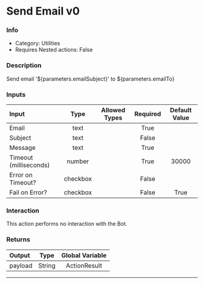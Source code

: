 # Send Email v0

### Info

- Category: Utilities
- Requires Nested actions: False


### Description
Send email '${parameters.emailSubject}' to ${parameters.emailTo}


### Inputs

| Input | Type | Allowed Types | Required |  Default Value |
| :--- | :---: | :---: | :---: | :---: |
| Email | text |  | True |  |
| Subject | text |  | False |  |
| Message | text |  | True |  |
| Timeout (milliseconds) | number |  | True | 30000 |
| Error on Timeout? | checkbox |  | False |  |
| Fail on Error? | checkbox |  | False | True |


### Interaction
This action performs no interaction with the Bot.

### Returns

| Output | Type | Global Variable |
| :--- | :---: | :---: |
| payload | String | ActionResult |

---